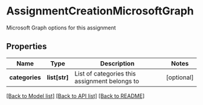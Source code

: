 # AssignmentCreationMicrosoftGraph

Microsoft Graph options for this assignment
## Properties
Name | Type | Description | Notes
------------ | ------------- | ------------- | -------------
**categories** | **list[str]** | List of categories this assignment belongs to | [optional] 

[[Back to Model list]](../README.md#documentation-for-models) [[Back to API list]](../README.md#documentation-for-api-endpoints) [[Back to README]](../README.md)


